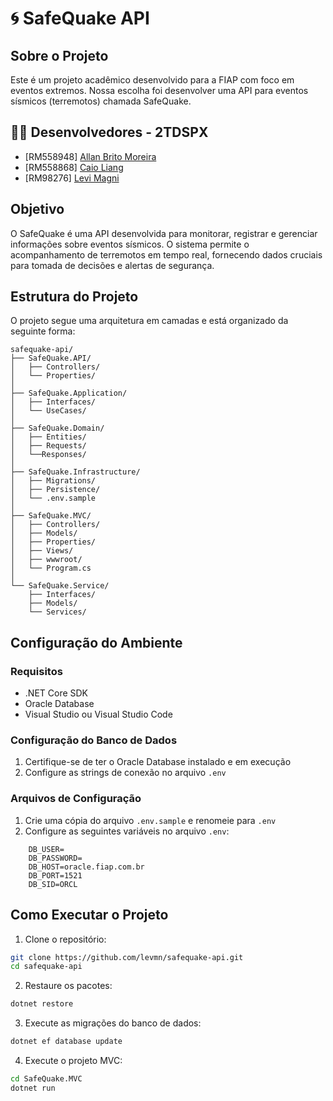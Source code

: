 # 🌀 SafeQuake API 

## Sobre o Projeto
Este é um projeto acadêmico desenvolvido para a FIAP com foco em eventos extremos. Nossa escolha foi desenvolver uma API para eventos sísmicos (terremotos) chamada SafeQuake.

## 🧑‍💻 Desenvolvedores - 2TDSPX
- [RM558948] [Allan Brito Moreira](https://github.com/Allanbm100)
- [RM558868] [Caio Liang](https://github.com/caioliang)
- [RM98276] [Levi Magni](https://github.com/levmn)

## Objetivo
O SafeQuake é uma API desenvolvida para monitorar, registrar e gerenciar informações sobre eventos sísmicos. O sistema permite o acompanhamento de terremotos em tempo real, fornecendo dados cruciais para tomada de decisões e alertas de segurança.

## Estrutura do Projeto
O projeto segue uma arquitetura em camadas e está organizado da seguinte forma:

```
safequake-api/
├── SafeQuake.API/
│   ├── Controllers/
│   └── Properties/
│
├── SafeQuake.Application/
│   ├── Interfaces/
│   └── UseCases/
│
├── SafeQuake.Domain/
│   ├── Entities/
│   ├── Requests/
│   └──Responses/
│
├── SafeQuake.Infrastructure/
│   ├── Migrations/
│   ├── Persistence/
│   └── .env.sample
│
├── SafeQuake.MVC/
│   ├── Controllers/
│   ├── Models/
│   ├── Properties/
│   ├── Views/
│   ├── wwwroot/
│   └── Program.cs
│
└── SafeQuake.Service/
    ├── Interfaces/
    ├── Models/
    └── Services/
```

## Configuração do Ambiente

### Requisitos
- .NET Core SDK
- Oracle Database
- Visual Studio ou Visual Studio Code

### Configuração do Banco de Dados
1. Certifique-se de ter o Oracle Database instalado e em execução
2. Configure as strings de conexão no arquivo `.env`

### Arquivos de Configuração
1. Crie uma cópia do arquivo `.env.sample` e renomeie para `.env`
2. Configure as seguintes variáveis no arquivo `.env`:

```env
    DB_USER=
    DB_PASSWORD=
    DB_HOST=oracle.fiap.com.br
    DB_PORT=1521
    DB_SID=ORCL
```

## Como Executar o Projeto

1. Clone o repositório:
```bash
git clone https://github.com/levmn/safequake-api.git
cd safequake-api
```

2. Restaure os pacotes:
```bash
dotnet restore
```

3. Execute as migrações do banco de dados:
```bash
dotnet ef database update
```

4. Execute o projeto MVC:
```bash
cd SafeQuake.MVC
dotnet run
```
